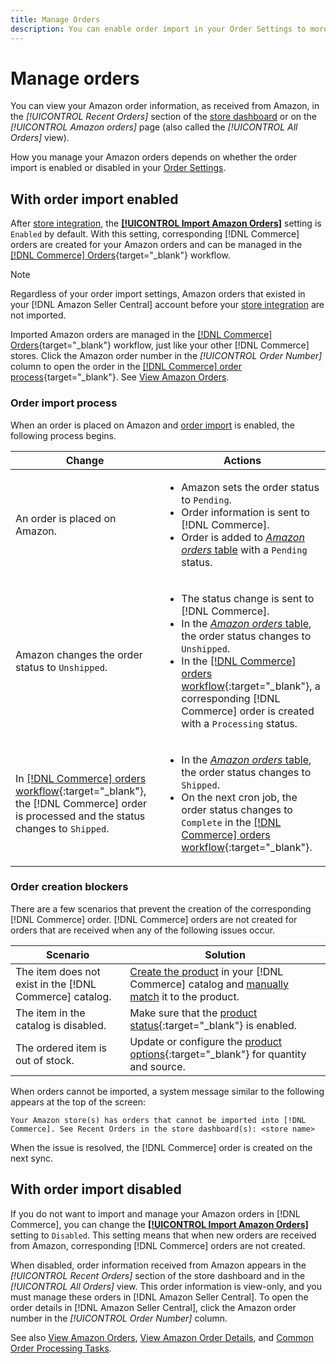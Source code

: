 ```yaml
---
title: Manage Orders
description: You can enable order import in your Order Settings to more easily manage your Amazon orders from your Commerce Admin.
---
```


# Manage orders

You can view your Amazon order information, as received from Amazon, in the _[!UICONTROL Recent Orders]_ section of the [store dashboard](./amazon-store-dashboard.md) or on the _[!UICONTROL Amazon orders]_ page (also called the _[!UICONTROL All Orders]_ view).

How you manage your Amazon orders depends on whether the order import is enabled or disabled in your [Order Settings](./order-settings.md#configure-order-settings).

## With order import enabled

After [store integration](./store-integration.md), the [**[!UICONTROL Import Amazon Orders]**](./order-settings.md#configure-order-settings) setting is `Enabled` by default. With this setting, corresponding [!DNL Commerce] orders are created for your Amazon orders and can be managed in the [[!DNL Commerce] Orders](https://docs.magento.com/user-guide/sales/orders.html){target="_blank"} workflow.

>[!NOTE]
>
>Regardless of your order import settings, Amazon orders that existed in your [!DNL Amazon Seller Central] account before your [store integration](./store-integration.md) are not imported.

Imported Amazon orders are managed in the [[!DNL Commerce] Orders](https://docs.magento.com/user-guide/sales/orders.html){target="_blank"} workflow, just like your other [!DNL Commerce] stores. Click the Amazon order number in the *[!UICONTROL Order Number]* column to open the order in the [[!DNL Commerce] order process](https://docs.magento.com/user-guide/sales/order-processing.html#order-view-descriptions){target="_blank"}. See [View Amazon Orders](./amazon-orders-all.md).

### Order import process

When an order is placed on Amazon and [order import](./order-settings.md) is enabled, the following process begins.

|Change |Actions|
|---|---|
|An order is placed on Amazon. |<ul><li>Amazon sets the order status to `Pending`.</li><li>Order information is sent to [!DNL Commerce].</li><li>Order is added to [_Amazon orders_ table](./amazon-orders-all.md) with a `Pending` status.</li></ul>|
|Amazon changes the order status to `Unshipped`. |<ul><li>The status change is sent to [!DNL Commerce].</li><li>In the [_Amazon orders_ table](./amazon-orders-all.md), the order status changes to `Unshipped`.</li><li>In the [[!DNL Commerce] orders workflow](https://docs.magento.com/user-guide/sales/orders.html){:target="_blank"}, a corresponding [!DNL Commerce] order is created with a `Processing` status.</li></ul>|
|In [[!DNL Commerce] orders workflow](https://docs.magento.com/user-guide/sales/orders.html){:target="_blank"}, the [!DNL Commerce] order is processed and the status changes to `Shipped`. |<ul><li>In the [_Amazon orders_ table](./amazon-orders-all.md), the order status changes to `Shipped`.</li><li>On the next cron job, the order status changes to `Complete` in the [[!DNL Commerce] orders workflow](https://docs.magento.com/user-guide/sales/orders.html){:target="_blank"}.</li></ul>|

### Order creation blockers

There are a few scenarios that prevent the creation of the corresponding [!DNL Commerce] order. [!DNL Commerce] orders are not created for orders that are received when any of the following issues occur.

|Scenario|Solution|
|---|---|
|The item does not exist in the [!DNL Commerce] catalog. |[Create the product](./creating-assigning-catalog-products.md) in your [!DNL Commerce] catalog and [manually match](./creating-assigning-catalog-products.md) it to the product. |
|The item in the catalog is disabled. |Make sure that the [product status](https://docs.magento.com/user-guide/catalog/inventory-product-stock-options.html){:target="_blank"} is enabled. |
|The ordered item is out of stock. |Update or configure the [product options](https://docs.magento.com/user-guide/catalog/inventory-product-stock-options.html){:target="_blank"} for quantity and source. |

When orders cannot be imported, a system message similar to the following appears at the top of the screen:

   `Your Amazon store(s) has orders that cannot be imported into [!DNL Commerce]. See Recent Orders in the store dashboard(s): <store name>`

When the issue is resolved, the [!DNL Commerce] order is created on the next sync.

## With order import disabled

If you do not want to import and manage your Amazon orders in [!DNL Commerce], you can change the [**[!UICONTROL Import Amazon Orders]**](./order-settings.md#configure-order-settings) setting to `Disabled`. This setting means that when new orders are received from Amazon, corresponding [!DNL Commerce] orders are not created.

When disabled, order information received from Amazon appears in the _[!UICONTROL Recent Orders]_ section of the store dashboard and in the _[!UICONTROL All Orders]_ view. This order information is view-only, and you must manage these orders in [!DNL Amazon Seller Central]. To open the order details in [!DNL Amazon Seller Central], click the Amazon order number in the _[!UICONTROL Order Number]_ column.

See also [View Amazon Orders](./amazon-orders-all.md), [View Amazon Order Details](./amazon-order-details.md), and [Common Order Processing Tasks](./common-order-processing.md).
